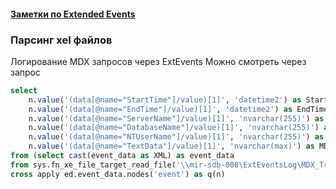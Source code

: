 #### [Заметки по Extended Events](./ExtendedEvents_note.md)  

### Парсинг xel файлов

Логирование MDX запросов через ExtEvents
Можно смотреть через запрос

```sql
select
    n.value('(data[@name="StartTime"]/value)[1]', 'datetime2') as StartTime,
    n.value('(data[@name="EndTime"]/value)[1]', 'datetime2') as EndTime,
    n.value('(data[@name="ServerName"]/value)[1]', 'nvarchar(255)') as ServerName,
    n.value('(data[@name="DatabaseName"]/value)[1]', 'nvarchar(255)') as DatabaseName,
    n.value('(data[@name="NTUserName"]/value)[1]', 'nvarchar(255)') as UserName,
    n.value('(data[@name="TextData"]/value)[1]', 'nvarchar(max)') as MDXQuery
from (select cast(event_data as XML) as event_data
from sys.fn_xe_file_target_read_file('\\mir-sdb-008\ExtEventsLog\MDX_Traces*.xel', null, null, null)) ed
cross apply ed.event_data.nodes('event') as q(n)
```

